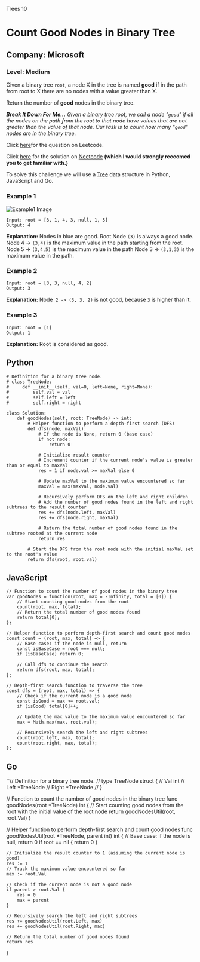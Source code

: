 Trees 10
# Count Good Nodes in Binary Tree
## Company: Microsoft
### Level: Medium

Given a binary tree `root`, a node X in the tree is named **good** if in the path from root to X there are no nodes with a value greater than X.

Return the number of **good** nodes in the binary tree.

***Break It Down For Me...***
*Given a binary tree root, we call a node "``good``" if all the nodes on the path from the root to that node have values that are not greater than the value of that node.*
*Our task is to count how many "`good`" nodes are in the binary tree.*

Click [here](https://leetcode.com/problems/count-good-nodes-in-binary-tree/description/)for the question on Leetcode.

Click [here](https://www.youtube.com/watch?v=7cp5imvDzl4) for the solution on [Neetcode](https://neetcode.io/) **(which I would strongly reccomed you to get familiar with.)**

To solve this challenge we will use a [Tree](https://www.geeksforgeeks.org/introduction-to-tree-data-structure-and-algorithm-tutorials/) data structure in Python, JavaScript and Go.

### Example 1
![Example1 Image](https://assets.leetcode.com/uploads/2020/04/02/test_sample_1.png) 
```
Input: root = [3, 1, 4, 3, null, 1, 5]
Output: 4
```
**Explanation:** Nodes in blue are good.
Root Node `(3)` is always a good node.
Node 4 -> `(3,4)` is the maximum value in the path starting from the root.
Node 5 -> `(3,4,5)` is the maximum value in the path
Node 3 -> `(3,1,3)` is the maximum value in the path.

### Example 2
```
Input: root = [3, 3, null, 4, 2]
Output: 3
```
**Explanation:** Node` 2 -> (3, 3, 2)` is not good, because `3` is higher than it.

### Example 3
```
Input: root = [1]
Output: 1
```
**Explanation:** Root is considered as good.

## Python
```
# Definition for a binary tree node.
# class TreeNode:
#     def __init__(self, val=0, left=None, right=None):
#         self.val = val
#         self.left = left
#         self.right = right

class Solution:
    def goodNodes(self, root: TreeNode) -> int:
        # Helper function to perform a depth-first search (DFS)
        def dfs(node, maxVal):
            # If the node is None, return 0 (base case)
            if not node:
                return 0

            # Initialize result counter
            # Increment counter if the current node's value is greater than or equal to maxVal
            res = 1 if node.val >= maxVal else 0

            # Update maxVal to the maximum value encountered so far
            maxVal = max(maxVal, node.val)

            # Recursively perform DFS on the left and right children
            # Add the number of good nodes found in the left and right subtrees to the result counter
            res += dfs(node.left, maxVal)
            res += dfs(node.right, maxVal)

            # Return the total number of good nodes found in the subtree rooted at the current node
            return res

        # Start the DFS from the root node with the initial maxVal set to the root's value
        return dfs(root, root.val)
```

## JavaScript
```
// Function to count the number of good nodes in the binary tree
var goodNodes = function(root, max = -Infinity, total = [0]) {
    // Start counting good nodes from the root
    count(root, max, total);
    // Return the total number of good nodes found
    return total[0];
};

// Helper function to perform depth-first search and count good nodes
const count = (root, max, total) => {
    // Base case: if the node is null, return
    const isBaseCase = root === null;
    if (isBaseCase) return 0;

    // Call dfs to continue the search
    return dfs(root, max, total);
};

// Depth-first search function to traverse the tree
const dfs = (root, max, total) => {
    // Check if the current node is a good node
    const isGood = max <= root.val;
    if (isGood) total[0]++;

    // Update the max value to the maximum value encountered so far
    max = Math.max(max, root.val);

    // Recursively search the left and right subtrees
    count(root.left, max, total);
    count(root.right, max, total);
};
```

## Go
``// Definition for a binary tree node.
// type TreeNode struct {
//     Val int
//     Left *TreeNode
//     Right *TreeNode
// }

// Function to count the number of good nodes in the binary tree
func goodNodes(root *TreeNode) int {
    // Start counting good nodes from the root with the initial value of the root node
    return goodNodesUtil(root, root.Val)
}

// Helper function to perform depth-first search and count good nodes
func goodNodesUtil(root *TreeNode, parent int) int {
    // Base case: if the node is null, return 0
    if root == nil {
        return 0
    }
    
    // Initialize the result counter to 1 (assuming the current node is good)
    res := 1
    // Track the maximum value encountered so far
    max := root.Val
    
    // Check if the current node is not a good node
    if parent > root.Val {
        res = 0
        max = parent
    }
    
    // Recursively search the left and right subtrees
    res += goodNodesUtil(root.Left, max)
    res += goodNodesUtil(root.Right, max)
    
    // Return the total number of good nodes found
    return res
}
```